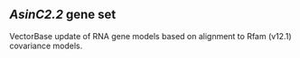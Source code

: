 *AsinC2.2* gene set
-------------------

VectorBase update of RNA gene models based on alignment to Rfam (v12.1)
covariance models.
